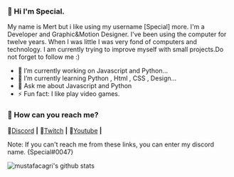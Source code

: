 ### 💎 Hi I'm Special.

My name is Mert but i like using my username [Special] more.
I'm a Developer and Graphic&Motion Designer.
I've been using the computer for twelve years. 
When I was little I was very fond of computers and technology.
I am currently trying to improve myself with small projects.Do not forget to follow me :)


- 🔭 I’m currently working on Javascript and Python...
- 🌱 I’m currently learning Python , Html , CSS , Design...
- 💬 Ask me about Javascript and Python
- ⚡ Fun fact: I like play video games.


### 💎 How can you reach me?

🌟[Discord][Discord]  **|**
🌟[Twitch][Twitch] **|**
🌟[Youtube][Youtube] **|**


[Discord]: https://discord.gg/ZGG7zBxwZ9 

[Twitch]: https://www.twitch.tv/oyeefx

[Youtube]: https://www.youtube.com/c/OyeeFX 

Note: If you can't reach me from these links, you can enter my discord name. {Special#0047}

![mustafacagri's github stats](https://github-readme-stats.vercel.app/api?username=The-Special&show_icons=true&theme=radical)






